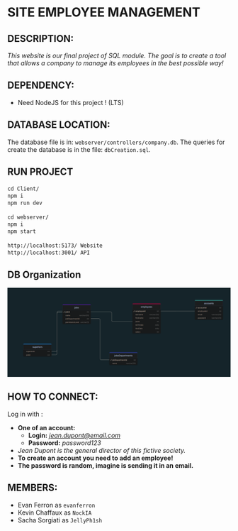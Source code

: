 # **SITE EMPLOYEE MANAGEMENT**

## DESCRIPTION:
*This website is our final project of SQL module. The goal is to create a tool that allows a company to manage its employees in the best possible way!*

## DEPENDENCY:
- Need NodeJS for this project ! (LTS)

## DATABASE LOCATION:
The database file is in: `webserver/controllers/company.db`.
The queries for create the database is in the file: `dbCreation.sql`.

## RUN PROJECT

    cd Client/
    npm i 
    npm run dev 

    cd webserver/
    npm i 
    npm start

    http://localhost:5173/ Website
    http://localhost:3001/ API

## DB Organization
![Alt text](./diagramme.png)

## HOW TO CONNECT:
Log in with :
- **One of an account:**
    - **Login:** *jean.dupont@email.com*
    - **Password:** *password123*
- *Jean Dupont is the general director of this fictive society.*
- **To create an account you need to add an employee!**
- **The password is random, imagine is sending it in an email.**

## MEMBERS:
- Evan Ferron as `evanferron`
- Kevin Chaffaux as `NockIA`
- Sacha Sorgiati as `JellyPh1sh`
